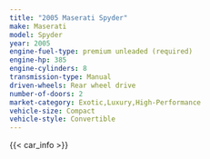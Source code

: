 ```yaml
---
title: "2005 Maserati Spyder"
make: Maserati
model: Spyder
year: 2005
engine-fuel-type: premium unleaded (required)
engine-hp: 385
engine-cylinders: 8
transmission-type: Manual
driven-wheels: Rear wheel drive
number-of-doors: 2
market-category: Exotic,Luxury,High-Performance
vehicle-size: Compact
vehicle-style: Convertible
---
```


{{< car_info >}}
